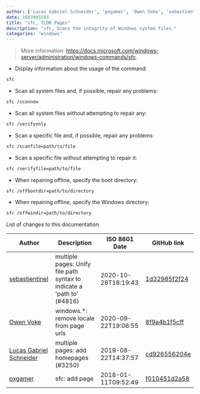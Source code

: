 ```yaml
---
author: ['Lucas Gabriel Schneider', 'pxgamer', 'Owen Voke', 'sebastientinel']
date: 1603905583
title: "sfc, TLDR Pages"
description: "sfc, Scans the integrity of Windows system files."
categories: "windows"
---
```

> More information: <https://docs.microsoft.com/windows-server/administration/windows-commands/sfc>.

- Display information about the usage of the command:

```bash
sfc
```

- Scan all system files and, if possible, repair any problems:

```bash
sfc /scannow
```

- Scan all system files without attempting to repair any:

```bash
sfc /verifyonly
```

- Scan a specific file and, if possible, repair any problems:

```bash
sfc /scanfile=path/to/file
```

- Scan a specific file without attempting to repair it:

```bash
sfc /verifyfile=path/to/file
```

- When repairing offline, specify the boot directory:

```bash
sfc /offbootdir=path/to/directory
```

- When repairing offline, specify the Windows directory:

```bash
sfc /offwindir=path/to/directory
```
List of changes to this documentation


Author | Description | ISO 8601 Date | GitHub link
------|-----|-----|-----
[sebastientinel](mailto:sebastien.tinel@gmail.com) | multiple pages: Unify file path syntax to indicate a 'path to' (#4816) | 2020-10-28T18:19:43 | [1d32985f2f24](https://github.com/tldr-pages/tldr/commit/1d32985f2f24e5469dddc993dd7f354f79bfa128)
[Owen Voke](mailto:development@voke.dev) | windows.*: remove locale from page urls | 2020-09-22T19:06:55 | [8f9a4b1f5cff](https://github.com/tldr-pages/tldr/commit/8f9a4b1f5cff138652665e9756a1a13466029fed)
[Lucas Gabriel Schneider](mailto:lucas.schneider@sap.com) | multiple pages: add homepages (#3250) | 2019-08-22T14:37:57 | [cd926556204e](https://github.com/tldr-pages/tldr/commit/cd926556204e9b8d34858b141886c675e8e0b83a)
[pxgamer](mailto:owzie123@gmail.com) | sfc: add page | 2018-01-11T09:52:49 | [f010451d2a58](https://github.com/tldr-pages/tldr/commit/f010451d2a58dbe78bc178a22a0303acec2983ba)

